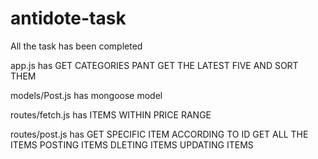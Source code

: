 # antidote-task

All the task has been completed

app.js has
GET CATEGORIES PANT
GET THE LATEST FIVE AND SORT THEM


models/Post.js has
mongoose model



routes/fetch.js has
ITEMS WITHIN PRICE RANGE




routes/post.js has
GET SPECIFIC ITEM ACCORDING TO ID
GET ALL THE ITEMS
POSTING ITEMS
DLETING ITEMS
UPDATING ITEMS
